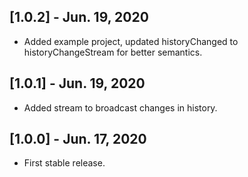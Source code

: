 ## [1.0.2] - Jun. 19, 2020

* Added example project, updated historyChanged to historyChangeStream for better semantics.

## [1.0.1] - Jun. 19, 2020

* Added stream to broadcast changes in history.

## [1.0.0] - Jun. 17, 2020

* First stable release.

